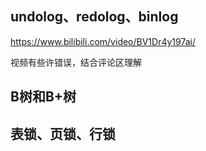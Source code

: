 ## undolog、redolog、binlog

https://www.bilibili.com/video/BV1Dr4y197ai/

视频有些许错误，结合评论区理解

## B树和B+树

## 表锁、页锁、行锁



## 